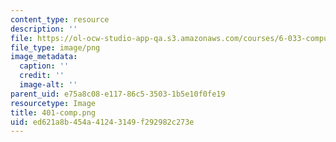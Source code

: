 ```yaml
---
content_type: resource
description: ''
file: https://ol-ocw-studio-app-qa.s3.amazonaws.com/courses/6-033-computer-system-engineering-spring-2018/ed621a8b454a41243149f292982c273e_401-comp.png
file_type: image/png
image_metadata:
  caption: ''
  credit: ''
  image-alt: ''
parent_uid: e75a8c08-e117-86c5-3503-1b5e10f0fe19
resourcetype: Image
title: 401-comp.png
uid: ed621a8b-454a-4124-3149-f292982c273e
---
```

